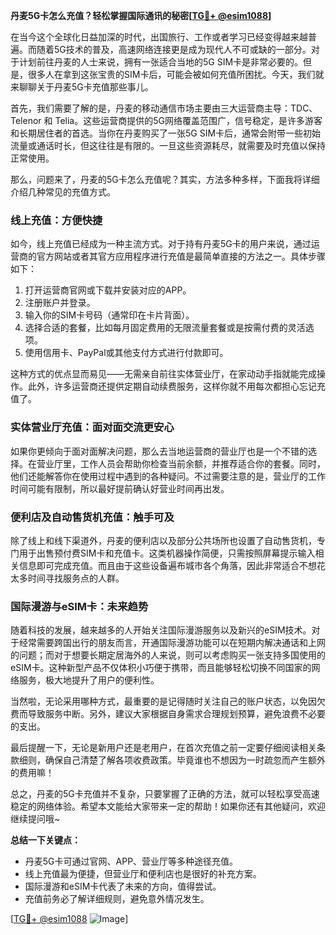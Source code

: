 **丹麦5G卡怎么充值？轻松掌握国际通讯的秘密[[TG💪+ @esim1088](https://t.me/s/esim1088)]**

在当今这个全球化日益加深的时代，出国旅行、工作或者学习已经变得越来越普遍。而随着5G技术的普及，高速网络连接更是成为现代人不可或缺的一部分。对于计划前往丹麦的人士来说，拥有一张适合当地的5G SIM卡是非常必要的。但是，很多人在拿到这张宝贵的SIM卡后，可能会被如何充值所困扰。今天，我们就来聊聊关于丹麦5G卡充值那些事儿。

首先，我们需要了解的是，丹麦的移动通信市场主要由三大运营商主导：TDC、Telenor 和 Telia。这些运营商提供的5G网络覆盖范围广，信号稳定，是许多游客和长期居住者的首选。当你在丹麦购买了一张5G SIM卡后，通常会附带一些初始流量或通话时长，但这往往是有限的。一旦这些资源耗尽，就需要及时充值以保持正常使用。

那么，问题来了，丹麦的5G卡怎么充值呢？其实，方法多种多样，下面我将详细介绍几种常见的充值方式。

### **线上充值：方便快捷**
  
如今，线上充值已经成为一种主流方式。对于持有丹麦5G卡的用户来说，通过运营商的官方网站或者其官方应用程序进行充值是最简单直接的方法之一。具体步骤如下：

1. 打开运营商官网或下载并安装对应的APP。
2. 注册账户并登录。
3. 输入你的SIM卡号码（通常印在卡片背面）。
4. 选择合适的套餐，比如每月固定费用的无限流量套餐或是按需付费的灵活选项。
5. 使用信用卡、PayPal或其他支付方式进行付款即可。

这种方式的优点显而易见——无需亲自前往实体营业厅，在家动动手指就能完成操作。此外，许多运营商还提供定期自动续费服务，这样你就不用每次都担心忘记充值了。

### **实体营业厅充值：面对面交流更安心**

如果你更倾向于面对面解决问题，那么去当地运营商的营业厅也是一个不错的选择。在营业厅里，工作人员会帮助你检查当前余额，并推荐适合你的套餐。同时，他们还能解答你在使用过程中遇到的各种疑问。不过需要注意的是，营业厅的工作时间可能有限制，所以最好提前确认好营业时间再出发。

### **便利店及自动售货机充值：触手可及**

除了线上和线下渠道外，丹麦的便利店以及部分公共场所也设置了自动售货机，专门用于出售预付费SIM卡和充值卡。这类机器操作简便，只需按照屏幕提示输入相关信息即可完成充值。而且由于这些设备遍布城市各个角落，因此非常适合不想花太多时间寻找服务点的人群。

### **国际漫游与eSIM卡：未来趋势**

随着科技的发展，越来越多的人开始关注国际漫游服务以及新兴的eSIM技术。对于经常需要跨国出行的朋友而言，开通国际漫游功能可以在短期内解决通话和上网的问题；而对于想要长期定居海外的人来说，则可以考虑购买一张支持多国使用的eSIM卡。这种新型产品不仅体积小巧便于携带，而且能够轻松切换不同国家的网络服务，极大地提升了用户的便利性。

当然啦，无论采用哪种方式，最重要的是记得随时关注自己的账户状态，以免因欠费而导致服务中断。另外，建议大家根据自身需求合理规划预算，避免浪费不必要的支出。

最后提醒一下，无论是新用户还是老用户，在首次充值之前一定要仔细阅读相关条款细则，确保自己清楚了解各项收费政策。毕竟谁也不想因为一时疏忽而产生额外的费用嘛！

总之，丹麦的5G卡充值并不复杂，只要掌握了正确的方法，就可以轻松享受高速稳定的网络体验。希望本文能给大家带来一定的帮助！如果你还有其他疑问，欢迎继续提问哦~

**总结一下关键点：**
- 丹麦5G卡可通过官网、APP、营业厅等多种途径充值。
- 线上充值最为便捷，但营业厅和便利店也是很好的补充方案。
- 国际漫游和eSIM卡代表了未来的方向，值得尝试。
- 充值前务必了解详细规则，避免意外情况发生。

[[TG💪+ @esim1088](https://t.me/s/esim1088) ![Image](https://i.postimg.cc/4NQfJmqS/Snipaste-2025-05-13-00-14-12.png)]